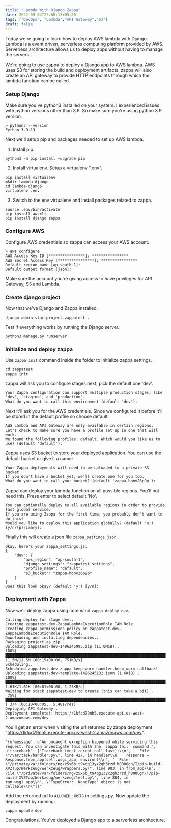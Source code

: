 ```yaml
---
title: "Lambda With Django Zappa"
date: 2022-09-04T22:08:13+05:30
tags: ["DevOps", "Lambda","API Gateway","S3"]
draft: false
---
```


Today we're going to learn how to deploy AWS lambda with Django. Lambda is a event driven, serverless computing platform provided by AWS. Serverless architecture allows us to deploy apps without having to manage the servers.

We're going to use zappa to deploy a Django app to AWS lambda. AWS uses S3 for storing the build and deployment artifacts. zappa will also create an API gateway to provide HTTP endpoints through which the lambda function can be called.

### Setup Django

Make sure you've python3 installed on your system. I experienced issues with python versions other than 3.9. So make sure you're using python 3.9 version.

```
> python3 --version
Python 3.9.13
```

Next we'll setup pip and packages needed to set up AWS lambda.

1. Install pip.
```
python3 -m pip install –upgrade pip
```
2. Install virtualenv. Setup a virtualenv ".env".
```
pip install virtualenv
mkdir lambda-django
cd lambda-django
virtualenv .env
```
3. Switch to the env virtualenv and install packages related to zappa.
```
source .env/bin/activate
pip install awscli
pip install django zappa
```

### Configure AWS

Configure AWS credentials so zappa can access your AWS account.

```
> aws configure
AWS Access Key ID [****************]: ****************
AWS Secret Access Key [****************]: ****************
Default region name [ap-south-1]:
Default output format [json]:
```

Make sure the account you're giving access to have privileges for API Gateway, S3 and Lambda.

### Create django project

Now that we've Django and Zappa installed.

```
django-admin startproject zappatest .
```

Test if everything works by running the Django server.

```
python3 manage.py runserver
```

### Initialize and deploy zappa

Use `zappa init` command inside the folder to initialize zappa settings.

```
cd zappatest
zappa init
```

zappa will ask you to configure stages next, pick the default one 'dev'.

```
Your Zappa configuration can support multiple production stages, like 'dev', 'staging', and 'production'.
What do you want to call this environment (default 'dev'):
```

Next it'll ask you for the AWS credentials. Since we configured it before it'll be stored in the default profile so choose default.

```
AWS Lambda and API Gateway are only available in certain regions. Let's check to make sure you have a profile set up in one that will work.
We found the following profiles: default. Which would you like us to use? (default 'default'):
```

Zappa uses S3 bucket to store your deployed application. You can use the default bucket or give it a name:

```
Your Zappa deployments will need to be uploaded to a private S3 bucket.
If you don't have a bucket yet, we'll create one for you too.
What do you want to call your bucket? (default 'zappa-honv26p9p'):
```

Zappa can deploy your lambda function on all possible regions. You'll not need this. Press enter to select default 'No'.

```
You can optionally deploy to all available regions in order to provide fast global service.
If you are using Zappa for the first time, you probably don't want to do this!
Would you like to deploy this application globally? (default 'n') [y/n/(p)rimary]:
```

Finally this will create a json file `zappa_settings.json`.

```
Okay, here's your zappa_settings.js:
{
    "dev": {
        "aws_region": "ap-south-1",
        "django_settings": "zappatest.settings",
        "profile_name": "default",
        "s3_bucket": "zappa-honv26p9p"
    }
}
Does this look okay? (default 'y') [y/n]:
```

### Deployment with Zappa

Now we'll deploy zappa using command `zappa deploy dev`.

```
Calling deploy for stage dev..
Creating zappatest-dev-ZappaLambdaExecutionRole IAM Role..
Creating zappa-permissions policy on zappatest-dev-ZappaLambdaExecutionRole IAM Role.
Downloading and installing dependencies..
Packaging project as zip..
Uploading zappatest-dev-1496245095.zip (11.0MiB)..
100%|██████████████████████████████████████████████████████████████████████████████████████████████████████████████████████████████████████████████████████| 11.5M/11.5M [00:15<00:00, 751KB/s]
Scheduling..
Scheduled zappatest-dev-zappa-keep-warm-handler.keep_warm_callback!
Uploading zappatest-dev-template-1496245132.json (1.6KiB)..
100%|█████████████████████████████████████████████████████████████████████████████████████████████████████████████████████████████████████████████████████| 1.61K/1.61K [00:01<00:00, 1.23KB/s]
Waiting for stack zappatest-dev to create (this can take a bit)..
 75%|████████████████████████████████████████████████████████████████████████████████████████████████████████████████████▎                                      | 3/4 [00:10<00:05,  5.48s/res]
Deploying API Gateway..
Deployment complete!: https://1kfcd79nh5.execute-api.us-west-2.amazonaws.com/dev
```

You'll get an error when visiting the url returned by zappa deployment "https://1kfcd79nh5.execute-api.us-west-2.amazonaws.com/dev".

```
"{u'message': u'An uncaught exception happened while servicing this request. You can investigate this with the `zappa tail` command.', u'traceback': ['Traceback (most recent call last):\\n', '  File \"/var/task/handler.py\", line 427, in handler\\n    response = Response.from_app(self.wsgi_app, environ)\\n', '  File \"/private/var/folders/ng/z5x6b_t94qg13yx2gh3rzd_h0000gn/T/pip-build-XVZTup/Werkzeug/werkzeug/wrappers.py\", line 903, in from_app\\n', '  File \"/private/var/folders/ng/z5x6b_t94qg13yx2gh3rzd_h0000gn/T/pip-build-XVZTup/Werkzeug/werkzeug/test.py\", line 884, in run_wsgi_app\\n', \"TypeError: 'NoneType' object is not callable\\n\"]}"
```

Add the returned url to `ALLOWED_HOSTS` in settings.py. Now update the deployment by running:

```
zappa update dev
```

Congratulations. You've deployed a Django app to a serverless architecture.

